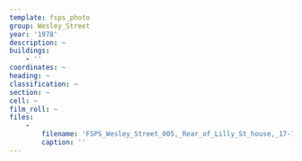 ```yaml
---
template: fsps_photo
group: Wesley_Street
year: '1978'
description: ~
buildings:
    - ''
coordinates: ~
heading: ~
classification: ~
section: ~
cell: ~
film_roll: ~
files:
    -
        filename: 'FSPS_Wesley_Street_005,_Rear_of_Lilly_St_house,_17-10-M,_1978.png'
        caption: ''
---
```

